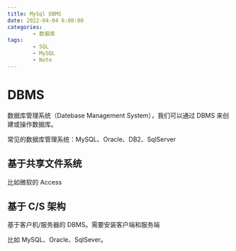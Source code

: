 ```yaml
---
title: MySql DBMS
date: 2022-04-04 6:00:00
categories:
        - 数据库
tags:
        - SQL
        - MySQL
        - Note
---
```


# DBMS

数据库管理系统（Datebase Management System），我们可以通过 DBMS 来创建或操作数据库。

常见的数据库管理系统：MySQL、Oracle、DB2、SqlServer

## 基于共享文件系统

比如微软的 Access

## 基于 C/S 架构

基于客户机/服务器的 DBMS。需要安装客户端和服务端

比如 MySQL、Oracle、SqlSever。
